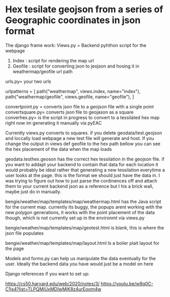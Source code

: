 # Hex tesilate geojson from a series of Geographic coordinates in json format
The django frame work:
Views.py = Backend pyhthon script for the webpage
  1. Index : script for rendering the map url
  2. Geofile : script for converting json to jeojson and hosing it in weathermap/geofile url path

urls.py= your two urls

urlpatterns = [
    path("weathermap", views.index, name="index"),   
    path("weathermap/geofile", views.geofile, name="geofile"),
]

convertpoint.py = converts json file to a geojson file with a single point
convertsquare.py= converts json file to geojason as a square
converhex.py= is the script in progress to convert to a tessilated hex map right now im generating it manually via pyEAC

Currently views.py converts to squares. if you delete geodata/test.geojson and loccally load webpage a new test file will generate and host.
If you change the output in views def geofile to the hex path bellow you can see the hex placement of the data when the map loads


geodata.testhex.geoson has the correct hex tessilation in the geojson file. if you want to addapt your backend to contain that data for each location it would probably be ideal rather that generating a new tessilation everytime a user looks at the page. this is the format we should just have the data in. I was trying to figure out how to just parse the cordinences off and attach them to your current backend json as a reference but I his a brick wall, maybe just do in manually.

bengie/weather/map/templates/map/weathermap.html
has the Java script for the current map. currently its buggy, the popups arent working with the new polygon generations, it works with the point placement of the data though, which is not currently set up in the environmt via views.py

bengie/weather/map/templates/map/geotest.html
is blank, this is where the json file populates

bengie/weather/map/templates/map/layout.html
Is a boiler plait layout for the page

Models and forms.py can help us manipulate the data eventually for the user. Ideally the backend data you have would just be a model on here

Django references if you want to set up:

https://cs50.harvard.edu/web/2020/notes/3/
https://youtu.be/w8q0C-C1js4?list=TLPQMjUxMDIwMjK8z4urEoom4w
